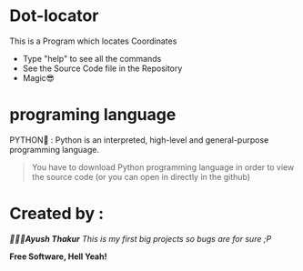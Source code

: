 # Dot-locator



 This is a Program which locates Coordinates

  - Type "help" to see all the commands
  - See the Source Code file in the Repository
  - Magic😎


#  programing language
PYTHON🐍 :
Python is an interpreted, high-level and general-purpose programming language.

> You have to download Python programming language in order to view the source code (or you can open in directly in the github)


# Created by :
***👨🏻‍💻Ayush Thakur***
*This is my first big projects so bugs are for sure ;P*



**Free Software, Hell Yeah!**




